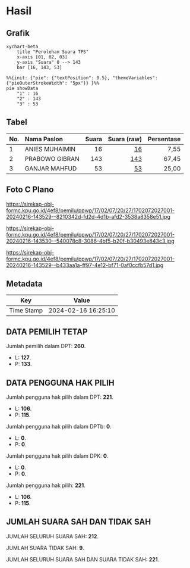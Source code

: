 # Hasil

## Grafik

```mermaid
xychart-beta
    title "Perolehan Suara TPS"
    x-axis [01, 02, 03]
    y-axis "Suara" 0 --> 143
    bar [16, 143, 53]
```

```mermaid
%%{init: {"pie": {"textPosition": 0.5}, "themeVariables": {"pieOuterStrokeWidth": "5px"}} }%%
pie showData
    "1" : 16
    "2" : 143
    "3" : 53
```

## Tabel

| No. | Nama Paslon    | Suara | Suara (raw) | Persentase |
|:--- |:-------------- | -----:| -----------:| ----------:|
| 1   | ANIES MUHAIMIN | 16    | [16][p-1]   | 7,55       |
| 2   | PRABOWO GIBRAN | 143   | [143][p-2]  | 67,45      |
| 3   | GANJAR MAHFUD  | 53    | [53][p-3]   | 25,00      |


[p-1]: https://github.com/gigit-pemilu/pemilu-2024-17-bengkulu/blob/main/pilpres/hitung-suara/sub/17-bengkulu/sub/02-rejang-lebong/sub/07-padang-ulak-tanding/sub/2027-air-kati/sub/001-tps/sub/paslon-1.txt
[p-2]: https://github.com/gigit-pemilu/pemilu-2024-17-bengkulu/blob/main/pilpres/hitung-suara/sub/17-bengkulu/sub/02-rejang-lebong/sub/07-padang-ulak-tanding/sub/2027-air-kati/sub/001-tps/sub/paslon-2.txt
[p-3]: https://github.com/gigit-pemilu/pemilu-2024-17-bengkulu/blob/main/pilpres/hitung-suara/sub/17-bengkulu/sub/02-rejang-lebong/sub/07-padang-ulak-tanding/sub/2027-air-kati/sub/001-tps/sub/paslon-3.txt

## Foto C Plano

https://sirekap-obj-formc.kpu.go.id/4ef8/pemilu/ppwp/17/02/07/20/27/1702072027001-20240216-143529--8210342d-fd2d-4d1b-afd2-3538a8358e51.jpg

https://sirekap-obj-formc.kpu.go.id/4ef8/pemilu/ppwp/17/02/07/20/27/1702072027001-20240216-143530--540078c8-3086-4bf5-b20f-b30493e843c3.jpg

https://sirekap-obj-formc.kpu.go.id/4ef8/pemilu/ppwp/17/02/07/20/27/1702072027001-20240216-143529--b433aa1a-ff97-4e12-bf71-0af0ccfb57d1.jpg


## Metadata

| Key        | Value               |
| ---------- | ------------------- |
| Time Stamp | 2024-02-16 16:25:10 |


## DATA PEMILIH TETAP

Jumlah pemilih dalam DPT: **260**.
 * L: **127**.
 * P: **133**.

## DATA PENGGUNA HAK PILIH

Jumlah pengguna hak pilih dalam DPT: **221**.
 * L: **106**.
 * P: **115**.

Jumlah pengguna hak pilih dalam DPTb: **0**.
 * L: **0**.
 * P: **0**.

Jumlah pengguna hak pilih dalam DPK: **0**.
 * L: **0**.
 * P: **0**.

Jumlah pengguna hak pilih: **221**.
 * L: **106**.
 * P: **115**.

## JUMLAH SUARA SAH DAN TIDAK SAH

JUMLAH SELURUH SUARA SAH: **212**.

JUMLAH SUARA TIDAK SAH: **9**.

JUMLAH SELURUH SUARA SAH DAN SUARA TIDAK SAH: **221**.


